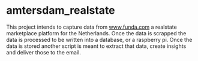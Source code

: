# amtersdam_realstate

 This project intends to capture data from www.funda.com a realstate marketplace platform for the Netherlands. 
 Once the data is scrapped the data is processed to be written into a database, or a raspberry pi. 
 Once the data is stored another script is meant to extract that data, create insights and deliver those to the email.
 
 
